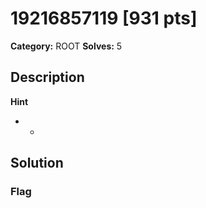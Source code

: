 # 19216857119 [931 pts]

**Category:** ROOT
**Solves:** 5

## Description
>

**Hint**
* -

## Solution

### Flag

